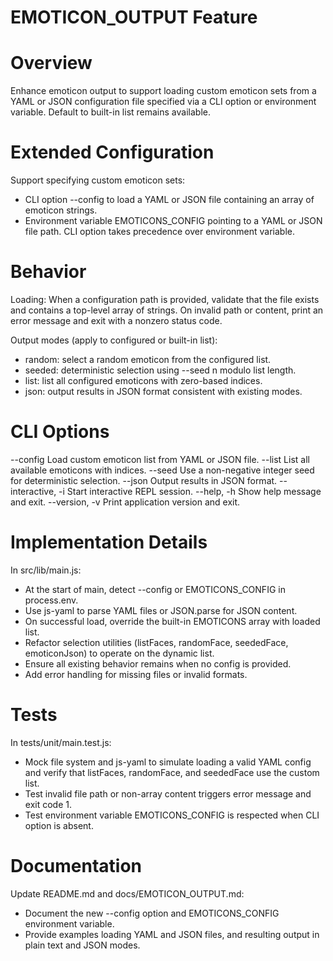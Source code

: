 # EMOTICON_OUTPUT Feature

# Overview
Enhance emoticon output to support loading custom emoticon sets from a YAML or JSON configuration file specified via a CLI option or environment variable. Default to built-in list remains available.

# Extended Configuration

Support specifying custom emoticon sets:
 - CLI option --config <path> to load a YAML or JSON file containing an array of emoticon strings.
 - Environment variable EMOTICONS_CONFIG pointing to a YAML or JSON file path.
CLI option takes precedence over environment variable.

# Behavior

Loading:
 When a configuration path is provided, validate that the file exists and contains a top-level array of strings. On invalid path or content, print an error message and exit with a nonzero status code.

Output modes (apply to configured or built-in list):
 - random: select a random emoticon from the configured list.
 - seeded: deterministic selection using --seed n modulo list length.
 - list: list all configured emoticons with zero-based indices.
 - json: output results in JSON format consistent with existing modes.

# CLI Options

--config <path>    Load custom emoticon list from YAML or JSON file.
--list             List all available emoticons with indices.
--seed <n>         Use a non-negative integer seed for deterministic selection.
--json             Output results in JSON format.
--interactive, -i  Start interactive REPL session.
--help, -h         Show help message and exit.
--version, -v      Print application version and exit.

# Implementation Details

In src/lib/main.js:
 - At the start of main, detect --config <path> or EMOTICONS_CONFIG in process.env.
 - Use js-yaml to parse YAML files or JSON.parse for JSON content.
 - On successful load, override the built-in EMOTICONS array with loaded list.
 - Refactor selection utilities (listFaces, randomFace, seededFace, emoticonJson) to operate on the dynamic list.
 - Ensure all existing behavior remains when no config is provided.
 - Add error handling for missing files or invalid formats.

# Tests

In tests/unit/main.test.js:
 - Mock file system and js-yaml to simulate loading a valid YAML config and verify that listFaces, randomFace, and seededFace use the custom list.
 - Test invalid file path or non-array content triggers error message and exit code 1.
 - Test environment variable EMOTICONS_CONFIG is respected when CLI option is absent.

# Documentation

Update README.md and docs/EMOTICON_OUTPUT.md:
 - Document the new --config option and EMOTICONS_CONFIG environment variable.
 - Provide examples loading YAML and JSON files, and resulting output in plain text and JSON modes.
